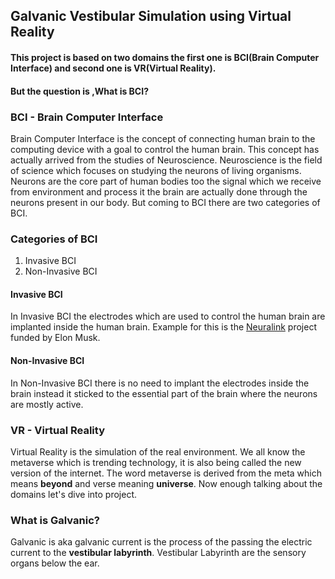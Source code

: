 ## Galvanic Vestibular Simulation using Virtual Reality

#### This project is based on two domains the first one is BCI(Brain Computer Interface) and second one is VR(Virtual Reality).

#### But the question is ,What is BCI?


### BCI - Brain Computer Interface
 Brain Computer Interface is the concept of connecting human brain to the computing device with a goal to control the human brain. This concept has actually arrived from the    studies of Neuroscience. Neuroscience is the field of science which focuses on studying the neurons of living organisms. Neurons are the core part of human bodies too the signal which we receive from environment and process it the brain are actually done through the neurons present in our body. But coming to BCI there are two categories of BCI.
 
 ### Categories of BCI
 1. Invasive BCI
 2. Non-Invasive BCI

#### Invasive BCI
In Invasive BCI the electrodes which are used to control the human brain are implanted inside the human brain. Example for this is the [Neuralink](https://neuralink.com/) project funded by Elon Musk.

#### Non-Invasive BCI
In Non-Invasive BCI there is no need to implant the electrodes inside the brain instead it sticked to the essential part of the brain where the neurons are mostly active.

### VR - Virtual Reality
Virtual Reality is the simulation of the real environment. We all know the metaverse which is trending technology, it is also being called the new version of the internet. The word metaverse is derived from the meta which means __beyond__ and verse meaning __universe__. Now enough talking about the domains let's dive into project. 

### What is Galvanic?
Galvanic is aka galvanic current is the process of the passing the electric current to the __vestibular labyrinth__. Vestibular Labyrinth are the sensory organs below the ear.






